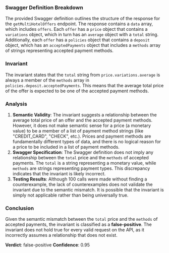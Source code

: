 ### Swagger Definition Breakdown
The provided Swagger definition outlines the structure of the response for the `getMultiHotelOffers` endpoint. The response contains a `data` array, which includes `offers`. Each `offer` has a `price` object that contains a `variations` object, which in turn has an `average` object with a `total` string. Additionally, each `offer` has a `policies` object that contains a `deposit` object, which has an `acceptedPayments` object that includes a `methods` array of strings representing accepted payment methods.

### Invariant
The invariant states that the `total` string from `price.variations.average` is always a member of the `methods` array in `policies.deposit.acceptedPayments`. This means that the average total price of the offer is expected to be one of the accepted payment methods.

### Analysis
1. **Semantic Validity**: The invariant suggests a relationship between the average total price of an offer and the accepted payment methods. However, it does not make semantic sense for a price (a monetary value) to be a member of a list of payment method strings (like "CREDIT_CARD", "CHECK", etc.). Prices and payment methods are fundamentally different types of data, and there is no logical reason for a price to be included in a list of payment methods.
2. **Swagger Specification**: The Swagger definition does not imply any relationship between the `total` price and the `methods` of accepted payments. The `total` is a string representing a monetary value, while `methods` are strings representing payment types. This discrepancy indicates that the invariant is likely incorrect.
3. **Testing Results**: Although 100 calls were made without finding a counterexample, the lack of counterexamples does not validate the invariant due to the semantic mismatch. It is possible that the invariant is simply not applicable rather than being universally true.

### Conclusion
Given the semantic mismatch between the `total` price and the `methods` of accepted payments, the invariant is classified as a **false-positive**. The invariant does not hold true for every valid request on the API, as it incorrectly assumes a relationship that does not exist. 

**Verdict**: false-positive
**Confidence**: 0.95
